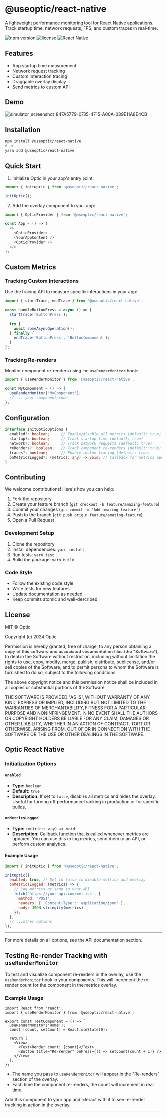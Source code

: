# @useoptic/react-native

A lightweight performance monitoring tool for React Native applications. Track startup time, network requests, FPS, and custom traces in real-time.


![npm version](https://img.shields.io/npm/v/@useoptic/react-native)
![license](https://img.shields.io/npm/l/@useoptic/react-native)
![React Native](https://img.shields.io/badge/React%20Native-%3E%3D0.70.0-blue)

## Features

- App startup time measurement
- Network request tracking
- Custom interaction tracing
- Draggable overlay display
- Send metrics to custom API

## Demo

![simulator_screenshot_847A5779-0735-4715-A00A-089E11A8E4CB](https://github.com/user-attachments/assets/170d557d-8792-45dd-9b99-e28d029a0ec7)

## Installation

```bash
npm install @useoptic/react-native
# or
yarn add @useoptic/react-native
```

## Quick Start

1. Initialize Optic in your app's entry point:

```typescript
import { initOptic } from '@useoptic/react-native';

initOptic();
```

2. Add the overlay component to your app:

```typescript
import { OpticProvider } from '@useoptic/react-native';

const App = () => (
  <>  
    <OpticProvider>
    <YourAppContent />
    <OpticProvider />
  </>
);
```

## Custom Metrics

### Tracking Custom Interactions

Use the tracing API to measure specific interactions in your app:

```typescript
import { startTrace, endTrace } from '@useoptic/react-native';

const handleButtonPress = async () => {
  startTrace('ButtonPress');
  
  try {
    await someAsyncOperation();
  } finally {
    endTrace('ButtonPress', 'ButtonComponent');
  }
};
```

### Tracking Re-renders

Monitor component re-renders using the `useRenderMonitor` hook:

```typescript
import { useRenderMonitor } from '@useoptic/react-native';

const MyComponent = () => {
  useRenderMonitor('MyComponent');
  // ... your component code
};
```

## Configuration

```typescript
interface InitOpticOptions {
  enabled?: boolean;     // Enable/disable all metrics (default: true)
  startup?: boolean;     // Track startup time (default: true)
  network?: boolean;     // Track network requests (default: true)
  reRenders?: boolean;   // Track component re-renders (default: true)
  traces?: boolean;      // Enable custom tracing (default: true)
  onMetricsLogged?: (metrics: any) => void; // Callback for metrics updates
}
```

## Contributing

We welcome contributions! Here's how you can help:

1. Fork the repository
2. Create your feature branch (`git checkout -b feature/amazing-feature`)
3. Commit your changes (`git commit -m 'Add amazing feature'`)
4. Push to the branch (`git push origin feature/amazing-feature`)
5. Open a Pull Request

### Development Setup

1. Clone the repository
2. Install dependencies: `yarn install`
3. Run tests: `yarn test`
4. Build the package: `yarn build`

### Code Style

- Follow the existing code style
- Write tests for new features
- Update documentation as needed
- Keep commits atomic and well-described

## License

MIT © Optic

Copyright (c) 2024 Optic

Permission is hereby granted, free of charge, to any person obtaining a copy
of this software and associated documentation files (the "Software"), to deal
in the Software without restriction, including without limitation the rights
to use, copy, modify, merge, publish, distribute, sublicense, and/or sell
copies of the Software, and to permit persons to whom the Software is
furnished to do so, subject to the following conditions:

The above copyright notice and this permission notice shall be included in all
copies or substantial portions of the Software.

THE SOFTWARE IS PROVIDED "AS IS", WITHOUT WARRANTY OF ANY KIND, EXPRESS OR
IMPLIED, INCLUDING BUT NOT LIMITED TO THE WARRANTIES OF MERCHANTABILITY,
FITNESS FOR A PARTICULAR PURPOSE AND NONINFRINGEMENT. IN NO EVENT SHALL THE
AUTHORS OR COPYRIGHT HOLDERS BE LIABLE FOR ANY CLAIM, DAMAGES OR OTHER
LIABILITY, WHETHER IN AN ACTION OF CONTRACT, TORT OR OTHERWISE, ARISING FROM,
OUT OF OR IN CONNECTION WITH THE SOFTWARE OR THE USE OR OTHER DEALINGS IN THE
SOFTWARE. 

## Optic React Native

### Initialization Options

#### `enabled`
- **Type:** `boolean`
- **Default:** `true`
- **Description:** If set to `false`, disables all metrics and hides the overlay. Useful for turning off performance tracking in production or for specific builds.

#### `onMetricsLogged`
- **Type:** `(metrics: any) => void`
- **Description:** Callback function that is called whenever metrics are updated. You can use this to log metrics, send them to an API, or perform custom analytics.

#### Example Usage

```js
import { initOptic } from '@useoptic/react-native';

initOptic({
  enabled: true, // Set to false to disable metrics and overlay
  onMetricsLogged: (metrics) => {
    // Log metrics or send to your API
    fetch('https://your-api.com/metrics', {
      method: 'POST',
      headers: { 'Content-Type': 'application/json' },
      body: JSON.stringify(metrics),
    });
  },
  // ...other options
});
```

---

For more details on all options, see the API documentation section. 

## Testing Re-render Tracking with `useRenderMonitor`

To test and visualize component re-renders in the overlay, use the `useRenderMonitor` hook in your components. This will increment the re-render count for the component in the metrics overlay.

### Example Usage

```tsx
import React from 'react';
import { useRenderMonitor } from '@useoptic/react-native';

export const TestComponent = () => {
  useRenderMonitor('Home');
  const [count, setCount] = React.useState(0);

  return (
    <View>
      <Text>Render count: {count}</Text>
      <Button title="Re-render" onPress={() => setCount(count + 1)} />
    </View>
  );
};
```

- The name you pass to `useRenderMonitor` will appear in the "Re-renders" section of the overlay.
- Each time the component re-renders, the count will increment in real time.

Add this component to your app and interact with it to see re-render tracking in action in the overlay.

--- 
